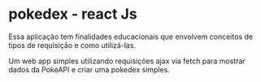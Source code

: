 # pokedex - react Js
<p>Essa aplicação tem finalidades educacionais que envolvem conceitos de tipos de requisição e como utilizá-las.</p>
<p>Um web app simples utilizando requisições ajax via fetch para mostrar dados da PokeAPI e criar uma pokedex simples. </p>
